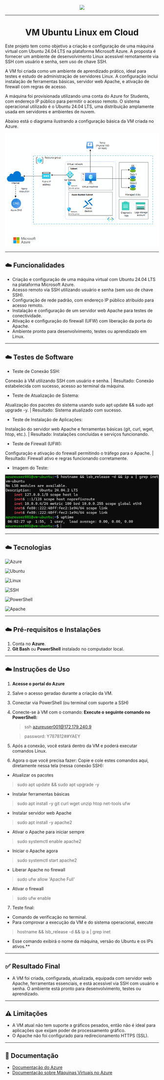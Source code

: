 
<p align="center">
  <a href="https://skillicons.dev">
    <img src="https://skillicons.dev/icons?i=azure" width="180" />
  </a>
</p>

---

<h1 align="center"> VM Ubuntu Linux em Cloud </h1>

Este projeto tem como objetivo a criação e configuração de uma máquina virtual com Ubuntu 24.04 LTS na plataforma Microsoft Azure. A proposta é fornecer um ambiente de desenvolvimento Linux acessível remotamente via SSH com usuário e senha, sem uso de chave SSH.

A VM foi criada como um ambiente de aprendizado prático, ideal para testes e estudo de administração de servidores Linux. A configuração inclui instalação de ferramentas básicas, servidor web Apache, e ativação de firewall com regras de acesso.

A máquina foi provisionada utilizando uma conta do Azure for Students, com endereço IP público para permitir o acesso remoto. O sistema operacional utilizado é o Ubuntu 24.04 LTS, uma distribuição amplamente usada em servidores e ambientes de nuvem.


Abaixo está o diagrama ilustrando a configuração básica da VM criada no Azure.

<p align="center">
  <img src="./Img/diagramaazure.png" alt="Diagrama da VM Azure">
</p>


---

## ☁️ Funcionalidades 
- Criação e configuração de uma máquina virtual com Ubuntu 24.04 LTS na plataforma Microsoft Azure.
- Acesso remoto via SSH utilizando usuário e senha (sem uso de chave SSH).
- Configuração de rede padrão, com endereço IP público atribuído para acesso remoto.
- Instalação e configuração de um servidor web Apache para testes de conectividade.
- Ativação e configuração do firewall (UFW) com liberação da porta do Apache.
- Ambiente pronto para desenvolvimento, testes ou aprendizado em Linux.

---

## ☁️ Testes de Software
- Teste de Conexão SSH:

Conexão à VM utilizando SSH com usuário e senha. | Resultado: Conexão estabelecida com sucesso, acesso ao terminal da máquina.

- Teste de Atualização de Sistema:

Atualização dos pacotes do sistema usando sudo apt update && sudo apt upgrade -y. | Resultado: Sistema atualizado com sucesso.

- Teste de Instalação de Aplicações:

Instalação do servidor web Apache e ferramentas básicas (git, curl, wget, htop, etc.). | Resultado: Instalações concluídas e serviços funcionando.

- Teste de Firewall (UFW):

Configuração e ativação do firewall permitindo o tráfego para o Apache. | Resultado: Firewall ativo e regras funcionando corretamente.


- Imagem do Teste:

![Imagem do Teste - Página do Apache](./Img/teste001.png)


---
 
## ☁️ Tecnologias 

![Azure](https://img.shields.io/badge/Azure-Cloud-009CFF?style=for-the-badge&logo=microsoft-azure&logoColor=white&labelColor=1E2A47)

![Ubuntu](https://img.shields.io/badge/Ubuntu-24.04%20LTS-009CFF?style=for-the-badge&logo=ubuntu&logoColor=white&labelColor=1E2A47)

![Linux](https://img.shields.io/badge/Linux-S.O.-009CFF?style=for-the-badge&logo=linux&logoColor=white&labelColor=1E2A47)

![SSH](https://img.shields.io/badge/SSH-22-009CFF?style=for-the-badge&logo=gnu-bash&logoColor=white&labelColor=1E2A47)

![PowerShell](https://img.shields.io/badge/PowerShell-IDE-009CFF?style=for-the-badge&logo=powershell&logoColor=white&labelColor=1E2A47)

![Apache](https://img.shields.io/badge/Apache-Web%20Server-009CFF?style=for-the-badge&logo=apache&logoColor=white&labelColor=1E2A47)


---

## ☁️ Pré-requisitos e Instalações
1. Conta no **Azure**.
2. **Git Bash** ou **PowerShell** instalado no computador local.

---

## ☁️ Instruções de Uso
1. **Acesse o portal do Azure** 
2. Salve o acesso geradao durante a criação da VM.
3. Conectar via PowerShell (ou terminal com suporte a SSH)
4. Conecte-se à VM com o comando:
**Execute o seguinte comando no PowerShell:**
 
   > ssh azureuser001@172.179.240.9

   > password: Y787812##YAEY
5. Após a conexão, você estará dentro da VM e poderá executar comandos Linux.
6. Agora o que você precisa fazer:
Copie e cole estes comandos aqui, diretamente nessa tela (nessa conexão SSH):

-  Atualizar os pacotes
 > sudo apt update && sudo apt upgrade -y

-  Instalar ferramentas básicas
 > sudo apt install -y git curl wget unzip htop net-tools ufw

-  Instalar servidor web Apache
 > sudo apt install -y apache2

-  Ativar o Apache para iniciar sempre
 > sudo systemctl enable apache2

-  Iniciar o Apache agora
 > sudo systemctl start apache2

-  Liberar Apache no firewall
 > sudo ufw allow 'Apache Full'

-  Ativar o firewall
 > sudo ufw enable
7.  Teste final:
- Comando de verificação no terminal.
- Para comprovar a execução da VM e do sistema operacional, execute
 > hostname && lsb_release -d && ip a | grep inet
- Esse comando exibirá o nome da máquina, versão do Ubuntu e os IPs ativos.**

--- 

## ✅ Resultado Final
- A VM foi criada, configurada, atualizada, equipada com servidor web Apache, ferramentas essenciais, e está acessível via SSH com usuário e senha. O ambiente está pronto para desenvolvimento, testes ou aprendizado.

--- 

## ⚠️ Limitações  

- A VM atual não tem suporte a gráficos pesados, então não é ideal para aplicações que exijam poder de processamento gráfico.
- O Apache não foi configurado para redirecionamento HTTPS (SSL).

---

## 📖 Documentação

- [Documentação do Azure](https://learn.microsoft.com/en-us/azure/)
- [Documentação sobre Máquinas Virtuais no Azure](https://learn.microsoft.com/en-us/azure/virtual-machines/)



